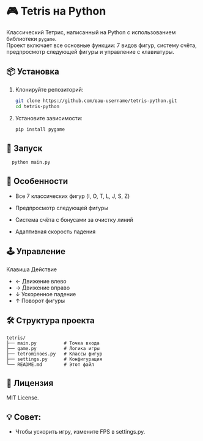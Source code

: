 # 🎮 Tetris на Python

Классический Тетрис, написанный на Python с использованием библиотеки `pygame`.  
Проект включает все основные функции: 7 видов фигур, систему счёта, предпросмотр следующей фигуры и управление с клавиатуры.

## 📦 Установка

1. Клонируйте репозиторий:
   ```bash
   git clone https://github.com/ваш-username/tetris-python.git
   cd tetris-python
2. Установите зависимости:

    ```bash
    pip install pygame
    ```
## 🚀 Запуск
    
```bash
  python main.py
```


## 🎯 Особенности
- Все 7 классических фигур (I, O, T, L, J, S, Z)

- Предпросмотр следующей фигуры

- Система счёта с бонусами за очистку линий

- Адаптивная скорость падения

## 🕹️ Управление
Клавиша	Действие
- ←	Движение влево
- →	Движение вправо
- ↓	Ускоренное падение
- ↑	Поворот фигуры
## 🛠️ Структура проекта
```text
tetris/
├── main.py          # Точка входа
├── game.py          # Логика игры
├── tetrominoes.py   # Классы фигур
├── settings.py      # Конфигурация
└── README.md        # Этот файл
```
## 📜 Лицензия
MIT License.

## 💡 Совет: 
- Чтобы ускорить игру, измените FPS в settings.py.